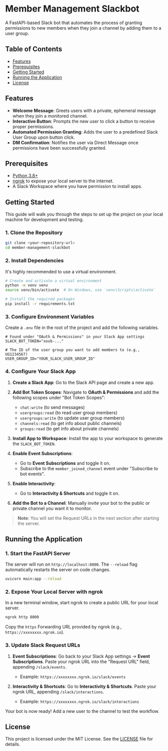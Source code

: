 # Member Management Slackbot

A FastAPI-based Slack bot that automates the process of granting permissions to new members when they join a channel by adding them to a user group.

## Table of Contents

- [Features](#features)
- [Prerequisites](#prerequisites)
- [Getting Started](#getting-started)
- [Running the Application](#running-the-application)
- [License](#license)

## Features

- **Welcome Message**: Greets users with a private, ephemeral message when they join a monitored channel.
- **Interactive Button**: Prompts the new user to click a button to receive proper permissions.
- **Automated Permission Granting**: Adds the user to a predefined Slack User Group upon button click.
- **DM Confirmation**: Notifies the user via Direct Message once permissions have been successfully granted.

## Prerequisites

- [Python 3.8+](https://www.python.org/)
- [ngrok](https://ngrok.com/download) to expose your local server to the internet.
- A Slack Workspace where you have permission to install apps.

## Getting Started

This guide will walk you through the steps to set up the project on your local machine for development and testing.

### 1. Clone the Repository

```bash
git clone <your-repository-url>
cd member-management-slackbot
```

### 2. Install Dependencies

It's highly recommended to use a virtual environment.

```bash
# Create and activate a virtual environment
python -m venv venv
source venv/bin/activate  # On Windows, use `venv\Scripts\activate`

# Install the required packages
pip install -r requirements.txt
```

### 3. Configure Environment Variables

Create a `.env` file in the root of the project and add the following variables.

```env
# Found under "OAuth & Permissions" in your Slack App settings
SLACK_BOT_TOKEN="xoxb-..."

# The ID of the user group you want to add members to (e.g., UG1234567)
USER_GROUP_ID="YOUR_SLACK_USER_GROUP_ID"
```

### 4. Configure Your Slack App

1.  **Create a Slack App**: Go to the Slack API page and create a new app.

2.  **Add Bot Token Scopes**: Navigate to **OAuth & Permissions** and add the following scopes under "Bot Token Scopes":
    - `chat:write` (to send messages)
    - `usergroups:read` (to read user group members)
    - `usergroups:write` (to update user group members)
    - `channels:read` (to get info about public channels)
    - `groups:read` (to get info about private channels)

3.  **Install App to Workspace**: Install the app to your workspace to generate the `SLACK_BOT_TOKEN`.

4.  **Enable Event Subscriptions**:
    - Go to **Event Subscriptions** and toggle it on.
    - Subscribe to the `member_joined_channel` event under "Subscribe to bot events".

5.  **Enable Interactivity**:
    - Go to **Interactivity & Shortcuts** and toggle it on.

6.  **Add the Bot to a Channel**: Manually invite your bot to the public or private channel you want it to monitor.

> **Note**: You will set the Request URLs in the next section after starting the server.

## Running the Application

### 1. Start the FastAPI Server

The server will run on `http://localhost:8000`. The `--reload` flag automatically restarts the server on code changes.

```bash
uvicorn main:app --reload
```

### 2. Expose Your Local Server with ngrok

In a new terminal window, start ngrok to create a public URL for your local server.

```bash
ngrok http 8000
```

Copy the `https` Forwarding URL provided by ngrok (e.g., `https://xxxxxxxx.ngrok.io`).

### 3. Update Slack Request URLs

1.  **Event Subscriptions**: Go back to your Slack App settings -> **Event Subscriptions**. Paste your ngrok URL into the "Request URL" field, appending `/slack/events`.
    - Example: `https://xxxxxxxx.ngrok.io/slack/events`

2.  **Interactivity & Shortcuts**: Go to **Interactivity & Shortcuts**. Paste your ngrok URL, appending `/slack/interactions`.
    - Example: `https://xxxxxxxx.ngrok.io/slack/interactions`

Your bot is now ready! Add a new user to the channel to test the workflow.

## License

This project is licensed under the MIT License. See the [LICENSE](LICENSE.md) file for details.
